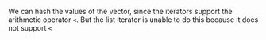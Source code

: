 We can hash the values of the vector, since the iterators support the arithmetic operator `<`. But the list iterator is unable to do this because it does not support `<`